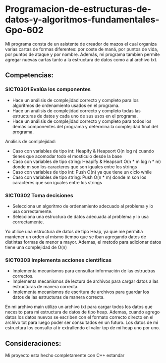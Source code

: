 # Programacion-de-estructuras-de-datos-y-algoritmos-fundamentales-Gpo-602
Mi programa consta de un asistente de creador de mazos el cual organiza varias cartas de formas diferentes:
por coste de maná, por puntos de vida, por puntos de ataque y por nombre. Además, mi programa tambien permite agregar
nuevas cartas tanto a la estructura de datos como a al archivo txt. 

## Competencias:

### SICT0301 Evalúa los componentes

- Hace un análisis de complejidad correcto y completo para los algoritmos de ordenamiento usados en el programa.
- Hace un análisis de complejidad correcto y completo todas las estructuras de datos y cada uno de sus usos en el programa.
- Hace un análisis de complejidad correcto y completo para todos los demás componentes del programa y determina la complejidad final del programa.

Análisis de comlplejidad:
- Caso con variables de tipo int: Heapify & Heapsort O(n log n) cuando tienes que acomodar todo el mosticulo desde la base
- Caso con variables de tipo string: Heapify & Heapsort O(n * m log n * m) donde m son los caracteres que son iguales entre los strings
- Caso con variables de tipo int: Push O(n) ya que tiene un ciclo while
- Caso con variables de tipo string: Push O(n * m) donde m son los caracteres que son iguales entre los strings

### SICT0302 Toma decisiones

- Selecciona un algoritmo de ordenamiento adecuado al problema y lo usa correctamente.
- Selecciona una estructura de datos adecuada al problema y lo usa correctamente.

Yo utilice una estructura de datos de tipo Heap, ya que me permitia mantener un orden al mismo tiempo que se iban agregando datos de distintas formas 
de menor a mayor. Ademas, el metodo para adicionar datos tiene una complejidad de O(n)

### SICT0303 Implementa acciones científicas

- Implementa mecanismos para consultar información de las estructras correctos.
- Implementa mecanismos de lectura de archivos para cargar datos a las estructuras de manera correcta.
- Implementa mecanismos de escritura de archivos para guardar los datos  de las estructuras de manera correcta.

En mi archivo main utilizo un archivo txt para cargar todos los datos que necesito para mi estructura de datos de tipo heap. Ademas, cuando agrego datos
los datos nuevos se escriben con el formato correcto directo en el archivo txt para luego poder ser consultados en un futuro. Los datos de mi estructura los consulto al ir extrallendo el valor top de mi heap uno por uno. 

## Consideraciones:
Mi proyecto esta hecho completamente con C++ estandar

